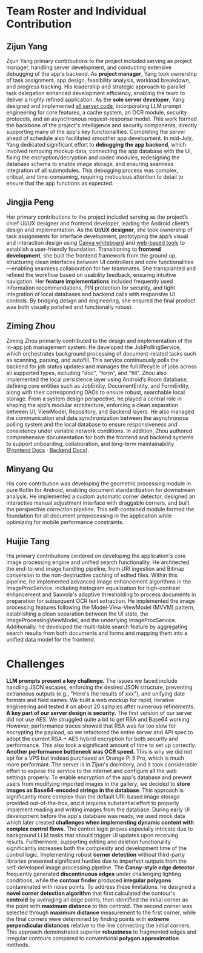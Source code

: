 #  Team Roster and Individual Contribution

## Zijun Yang

Zijun Yang primary contributions to the project included serving as project manager, handling server development, and conducting extensive debugging of the app's backend. As **project manager**, Yang took ownership of task assignment, app design, feasibility analysis, workload breakdown, and progress tracking. His leadership and strategic approach to parallel task delegation enhanced development efficiency, enabling the team to deliver a highly refined application. As the **sole server developer**, Yang designed and implemented [all server code](https://github.com/JI-DeepSleep/DocuSnap-Backend), incorporating LLM prompt engineering for core features, a cache system, an OCR module, security protocols, and an asynchronous request-response model. This work formed the backbone of the project's intelligence and security components, directly supporting many of the app's key functionalities. Completing the server ahead of schedule also facilitated smoother app development. In mid-July, Yang dedicated significant effort to **debugging the app backend**, which involved removing mockup data, connecting the app database with the UI, fixing the encryption/decryption and codec modules, redesigning the database schema to enable image storage, and ensuring seamless integration of all submodules. This debugging process was complex, critical, and time-consuming, requiring meticulous attention to detail to ensure that the app functions as expected.

## Jingjia Peng

Her primary contributions to the project included serving as the project’s chief UI/UX designer and frontend developer, leading the Android client’s design and implementation. As the **UI/UX designer**, she took ownership of task assignments for interface development, prototyping the app’s visual and interaction design using [Canva whiteboard](https://www.canva.cn/design/DAGtJNhpjDg/sxc4X2GD4eNQcHtYeQHYBg/edit?utm_content=DAGtJNhpjDg&utm_campaign=designshare&utm_medium=link2&utm_source=sharebutton) and [web-based tools](https://docusnap-mock-ui.lovable.app/) to establish a user-friendly foundation. Transitioning to **frontend development**, she built the frontend framework from the ground up, structuring clean interfaces between UI controllers and core functionalities—enabling seamless collaboration for her teammates. She transplanted and refined the workflow based on usability feedback, ensuring intuitive navigation. Her **feature implementations** included frequently used information recommendations, PIN protection for security, and tight integration of local databases and backend calls with responsive UI controls. By bridging design and engineering, she ensured the final product was both visually polished and functionally robust.

## Ziming Zhou

Ziming Zhou primarily contributed to the design and implementation of the in-app job management system. He developed the JobPollingService, which orchestrates background processing of document-related tasks such as scanning, parsing, and autofill. This service continuously polls the backend for job status updates and manages the full lifecycle of jobs across all supported types, including "doc", "form", and "fill". Zhou also implemented the local persistence layer using Android’s Room database, defining core entities such as JobEntity, DocumentEntity, and FormEntity, along with their corresponding DAOs to ensure robust, searchable local storage. From a system design perspective, he played a central role in shaping the app’s modular architecture, enforcing a clean separation between UI, ViewModel, Repository, and Backend layers. He also managed the communication and data synchronization between the asynchronous polling system and the local database to ensure responsiveness and consistency under variable network conditions. In addition, Zhou authored comprehensive documentation for both the frontend and backend systems to support onboarding, collaboration, and long-term maintainability ([Frontend Docs](https://ji-deepsleep.github.io/DocuSnap-Frontend/) · [Backend Docs](https://ji-deepsleep.github.io/DocuSnap-Backend/)).

## Minyang Qu

His core contribution was developing the geometric processing module in pure Kotlin for Android, enabling document standardization for downstream analysis. He implemented a custom automatic corner detector, designed an interactive manual adjustment interface with draggable corners, and built the perspective correction pipeline. This self-contained module formed the foundation for all document preprocessing in the application while optimizing for mobile performance constraints.

## Huijie Tang

His primary contributions centered on developing the application's core image processing engine and unified search functionality. He architected the end-to-end image handling pipeline, from URI ingestion and Bitmap conversion to the non-destructive caching of edited files. Within this pipeline, he implemented advanced image enhancement algorithms in the ImageProcService, including histogram equalization for high-contrast enhancement and Sauvola's adaptive thresholding to process documents in preparation for subsequent OCR text extraction. He implemented the image processing features following the Model-View-ViewModel (MVVM) pattern, establishing a clean separation between the UI state, the ImageProcessingViewModel, and the underlying ImageProcService. Additionally, he developed the multi-table search feature by aggregating search results from both documents and forms and mapping them into a unified data model for the frontend.

# Challenges

**LLM prompts present a key challenge.** The issues we faced include handling JSON escapes, enforcing the desired JSON structure, preventing extraneous outputs (e.g., "Here's the results of xxx"), and unifying date formats and field names. We built a web mockup for rapid, iterative engineering and tested it on about 20 samples after numerous refinements.  **A key part of our server design is security.** The first version of our server did not use AES. We struggled quite a bit to get RSA and Base64 working. However, performance traces showed that RSA was far too slow for encrypting the payload, so we refactored the entire server and API spec to adopt the current RSA + AES hybrid encryption for both security and performance. This also took a significant amount of time to set up correctly.  **Another performance bottleneck was OCR speed.** This is why we did not opt for a VPS but instead purchased an Orange Pi 5 Pro, which is much more performant. The server is in Zijun's dormitory, and it took considerable effort to expose the service to the internet and configure all the web settings properly. To enable encryption of the app's database and prevent users from modifying imported images in the gallery, we decided to **store images as Base64-encoded strings in the database**. This approach is significantly more complex than the default URI-based image storage provided out-of-the-box, and it requires substantial effort to properly implement reading and writing images from the database. During early UI development before the app's database was ready, we used mock data which later created **challenges when implementing dynamic content with complex control flows**. The control logic proves especially intricate due to background LLM tasks that should trigger UI updates upon receiving results. Furthermore, supporting editing and deletion functionality significantly increases both the complexity and development time of the control logic. Implementing robust **corner detection** without third-party libraries presented significant hurdles due to imperfect outputs from the self-developed image processing pipeline. The **Canny-style edge detector** frequently generated **discontinuous edges** under challenging lighting conditions, while the **contour finder** produced **irregular polygons** contaminated with noise points. To address these limitations, he designed a **novel corner detection algorithm** that first calculated the contour's **centroid** by averaging all edge points, then identified the initial corner as the point with **maximum distance** to this centroid. The second corner was selected through **maximum distance** measurement to the first corner, while the final corners were determined by finding points with **extreme perpendicular distances** relative to the line connecting the initial corners. This approach demonstrated superior **robustness** to fragmented edges and irregular contours compared to conventional **polygon approximation** methods.
